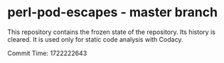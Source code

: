 # perl-pod-escapes - master branch

This repository contains the frozen state of the repository.
Its history is cleared. It is used only for static code
analysis with Codacy.

Commit Time: 1722222643